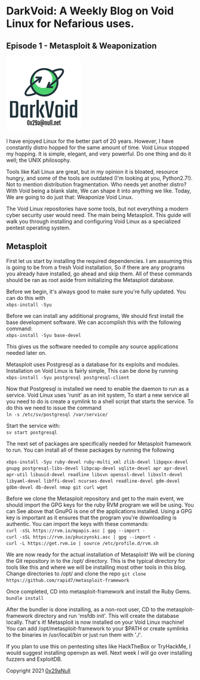 # DarkVoid: A Weekly Blog on Void Linux for Nefarious uses.
## Episode 1 - Metasploit & Weaponization
![](https://github.com/0x29aNull/DarkVoid/blob/main/DVLogo.png?raw=true)

I have enjoyed Linux for the better part of 20 years. However,
I have constantly distro hopped for the same amount of time. Void Linux
stopped my hopping. It is simple, elegant, and very powerful. Do one thing and
do it well; the UNIX philosophy.

Tools like Kali Linux are great, but in my opinion it is bloated, resource
hungry, and some of the tools are outdated (I'm looking at you, Python2.7!).
Not to mention distribution fragmentation. Who needs yet another distro? With
Void being a blank slate, We can shape it into anything we like. Today, We are
going to do just that: Weaponize Void Linux.

The Void Linux repositories have some tools, but not everything a modern
cyber security user would need. The main being Metasploit. This guide will walk
you through installing and configuring Void Linux as a specialized pentest
operating system.

## Metasploit
  First let us start by installing the required dependencies. I am assuming
  this is going to be from a fresh Void installation, So if there are any
  programs you already have installed, go ahead and skip them. All of these
  commands should be ran as root aside from initializing the Metasploit
  database.

  Before we begin, it's always good to make sure you're fully updated.
  You can do this with \
  ``` xbps-install -Syu ```

  Before we can install any additional programs, We should first install the
  base development software. We can accomplish this with the following command: \
  ``` xbps-install -Syu base-devel ```

  This gives us the software needed to compile
  any source applications needed later on.

  Metasploit uses Postgresql as a database for its exploits and modules.
  Installation on Void Linux is fairly simple, This can be done by running \
  ``` xbps-install -Syu postgresql postgresql-client ```

  Now that Postgresql is installed we need to enable the daemon to run as a
  service. Void Linux uses 'runit' as an init system, To start a new service all
  you need to do is create a symlink to a shell script that starts the service.
  To do this we need to issue the command \
  ``` ln -s /etc/sv/postgresql /var/service/ ```

  Start the service with: \
  ``` sv start postgresql ```

  The next set of packages are specifically needed for Metasploit framework
  to run. You can install all of these packages by running the following

  ``` xbps-install -Syu ruby-devel ruby-multi_xml zlib-devel libpqxx-devel gnupg postgresql-libs-devel libpcap-devel sqlite-devel apr apr-devel apr-util libuuid-devel readline libsvn openssl-devel libxslt-devel libyaml-devel libffi-devel ncurses-devel readline-devel gdm-devel gdbm-devel db-devel nmap git curl wget ```

  Before we clone the Metasploit repository and get to the main event, we should
  import the GPG keys for the ruby RVM program we will be using. You can See
  above that GnuPG is one of the applications installed. Using a GPG key is
  important as it ensures that the program you're downloading is authentic.
  You can import the keys with these commands: \
  ``` curl -sSL https://rvm.io/mpapis.asc | gpg --import - ``` \
  ``` curl -sSL https://rvm.io/pkuczynski.asc | gpg --import - ``` \
  ``` curl -L https://get.rvm.io | source /etc/profile.d/rvm.sh ```

  We are now ready for the actual installation of Metasploit! We will be
  cloning the Git repository in to the /opt/ directory. This is the typical
  directory for tools like this and where we will be installing most other
  tools in this blog. Change directories to /opt/ and clone the repo
  ``` git clone https://github.com/rapid7/metasploit-framework ```

  Once completed, CD into metasploit-framework and install the Ruby Gems. \
  ``` bundle install ```

  After the bundler is done installing, as a non-root user, CD to the
  metasploit-framework directory and run 'msfdb init'. This will create the
  database locally. That's it! Metasploit is now installed on your Void Linux
  machine! You can add /opt/metasploit-framework to your $PATH or create
  symlinks to the binaries in /usr/local/bin or just run them with './'.

  If you plan to use this on pentesting sites like HackTheBox or TryHackMe,
  I would suggest installing openvpn as well. Next week I will go over
  installing fuzzers and ExploitDB.

  Copyright 2021 [0x29aNull](0x29a@null.net)
